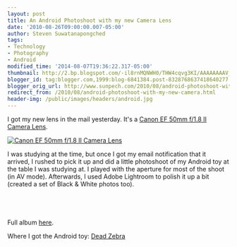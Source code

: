 ```yaml
---
layout: post
title: An Android Photoshoot with my new Camera Lens
date: '2010-08-26T09:00:00.007-05:00'
author: Steven Suwatanapongched
tags:
- Technology
- Photography
- Android
modified_time: '2014-08-07T19:36:22.317-05:00'
thumbnail: http://2.bp.blogspot.com/-il8rnMQNWH0/THW4cqvg3KI/AAAAAAAAV_Y/J5s28A1dNks/s600/daylight-2141.jpg
blogger_id: tag:blogger.com,1999:blog-6841384.post-8328768637418640277
blogger_orig_url: http://www.sunpech.com/2010/08/android-photoshoot-with-my-new-camera.html
redirect_from: /2010/08/android-photoshoot-with-my-new-camera.html
header-img: /public/images/headers/android.jpg
---
```


I got my new lens in the mail yesterday.  It's a <a href="http://www.amazon.com/Canon-50mm-1-8-Camera-Lens/dp/B00007E7JU?ie=UTF8&amp;tag=sunpech-20&amp;link_code=btl&amp;camp=213689&amp;creative=392969" target="_blank">Canon EF 50mm f/1.8 II Camera Lens</a>.

<a href="http://www.amazon.com/Canon-50mm-1-8-Camera-Lens/dp/B00007E7JU?ie=UTF8&amp;tag=sunpech-20&amp;link_code=bil&amp;camp=213689&amp;creative=392969"  target="_blank"><img   alt="Canon EF 50mm f/1.8 II Camera Lens" src="http://ws-na.amazon-adsystem.com/widgets/q?MarketPlace=US&amp;ServiceVersion=20070822&amp;ID=AsinImage&amp;WS=1&amp;Format=_SL160_&amp;ASIN=B00007E7JU&amp;tag=sunpech-20" /></a>

I was studying at the time, but once I got my email notification that it arrived, I rushed to pick it up and did a little photoshoot of my Android toy at the table I was studying at.  I played with the aperture for most of the shoot (in AV mode). Afterwards, I used Adobe Lightroom to polish it up a bit (created a set of Black &amp; White photos too).

<a href="http://2.bp.blogspot.com/-il8rnMQNWH0/THW4cqvg3KI/AAAAAAAAV_Y/J5s28A1dNks/s600/daylight-2141.jpg" alt="" ><img   border="0"  src="http://2.bp.blogspot.com/-il8rnMQNWH0/THW4cqvg3KI/AAAAAAAAV_Y/J5s28A1dNks/s400/daylight-2141.jpg" alt=""  /></a>

<a href="http://2.bp.blogspot.com/-DuD5k9ZxiGU/THW4o6LhVCI/AAAAAAAAV_s/UwgfD1LpfpA/s600/daylight-2142.jpg" alt="" ><img   border="0"  src="http://2.bp.blogspot.com/-DuD5k9ZxiGU/THW4o6LhVCI/AAAAAAAAV_s/UwgfD1LpfpA/s400/daylight-2142.jpg" alt=""  /></a>

<a href="http://1.bp.blogspot.com/-yOgfSW78mPo/THW5KP4YleI/AAAAAAAAWAQ/GhP5kqPnlK4/s600/daylight-2149.jpg" alt="" ><img   border="0"  src="http://1.bp.blogspot.com/-yOgfSW78mPo/THW5KP4YleI/AAAAAAAAWAQ/GhP5kqPnlK4/s400/daylight-2149.jpg" alt=""  /></a>

<a href="http://4.bp.blogspot.com/-YswayL_9QTo/THW5ljDB2AI/AAAAAAAAWBo/qNdRAfVeWVw/s600/daylight-2154.jpg" alt="" ><img   border="0"  src="http://4.bp.blogspot.com/-YswayL_9QTo/THW5ljDB2AI/AAAAAAAAWBo/qNdRAfVeWVw/s400/daylight-2154.jpg" alt=""  /></a>

Full album <a href="http://picasaweb.google.com/sunpech/2010August25AndroidPhotoshoot">here</a>.

Where I got the Android toy: <a href="http://shop.deadzebra.com/categories/Android">Dead Zebra</a>
